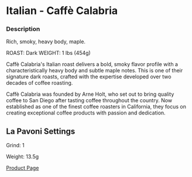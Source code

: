 # Italian - Caffè Calabria

### Description
Rich, smoky, heavy body, maple.

ROAST: Dark
WEIGHT: 1 lbs (454g)

Caffè Calabria's Italian roast delivers a bold, smoky flavor profile with a characteristically heavy body and subtle maple notes. This is one of their signature dark roasts, crafted with the expertise developed over two decades of coffee roasting.

Caffè Calabria was founded by Arne Holt, who set out to bring quality coffee to San Diego after tasting coffee throughout the country. Now established as one of the finest coffee roasters in California, they focus on creating exceptional coffee products with passion and dedication.

## La Pavoni Settings

Grind: 1

Weight: 13.5g


[Product Page](https://caffecalabria.com/product/italian/)